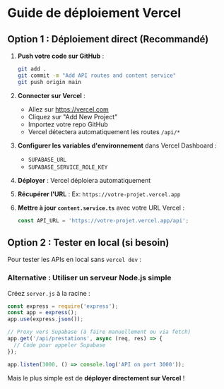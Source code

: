 # Guide de déploiement Vercel

## Option 1 : Déploiement direct (Recommandé)

1. **Push votre code sur GitHub** :
   ```bash
   git add .
   git commit -m "Add API routes and content service"
   git push origin main
   ```

2. **Connecter sur Vercel** :
   - Allez sur https://vercel.com
   - Cliquez sur "Add New Project"
   - Importez votre repo GitHub
   - Vercel détectera automatiquement les routes `/api/*`

3. **Configurer les variables d'environnement** dans Vercel Dashboard :
   - `SUPABASE_URL`
   - `SUPABASE_SERVICE_ROLE_KEY`

4. **Déployer** : Vercel déploiera automatiquement

5. **Récupérer l'URL** : Ex: `https://votre-projet.vercel.app`

6. **Mettre à jour `content.service.ts`** avec votre URL Vercel :
   ```typescript
   const API_URL = 'https://votre-projet.vercel.app/api';
   ```

## Option 2 : Tester en local (si besoin)

Pour tester les APIs en local sans `vercel dev` :

### Alternative : Utiliser un serveur Node.js simple

Créez `server.js` à la racine :
```javascript
const express = require('express');
const app = express();
app.use(express.json());

// Proxy vers Supabase (à faire manuellement ou via fetch)
app.get('/api/prestations', async (req, res) => {
  // Code pour appeler Supabase
});

app.listen(3000, () => console.log('API on port 3000'));
```

Mais le plus simple est de **déployer directement sur Vercel** !

